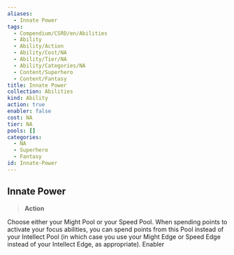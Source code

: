 ```yaml
---
aliases:
  - Innate Power
tags:
  - Compendium/CSRD/en/Abilities
  - Ability
  - Ability/Action
  - Ability/Cost/NA
  - Ability/Tier/NA
  - Ability/Categories/NA
  - Content/Superhero
  - Content/Fantasy
title: Innate Power
collection: Abilities
kind: Ability
action: true
enabler: false
cost: NA
tier: NA
pools: []
categories:
  - NA
  - Superhero
  - Fantasy
id: Innate-Power
---
```

## Innate Power    
>**Action**  
    
Choose either your Might Pool or your Speed Pool. When spending points to activate your focus abilities, you can spend points from this Pool instead of your Intellect Pool (in which case you use your Might Edge or Speed Edge instead of your Intellect Edge, as appropriate). Enabler
